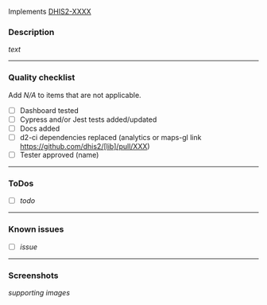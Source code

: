 Implements [DHIS2-XXXX](https://dhis2.atlassian.net/browse/DHIS2-XXXX)

### Description

_text_

---

### Quality checklist

Add _N/A_ to items that are not applicable.

- [ ] Dashboard tested
- [ ] Cypress and/or Jest tests added/updated
- [ ] Docs added
- [ ] d2-ci dependencies replaced (analytics or maps-gl link https://github.com/dhis2/[lib]/pull/XXX)
- [ ] Tester approved (name)

---

### ToDos

- [ ] _todo_

---

### Known issues

- [ ] _issue_

---

### Screenshots

_supporting images_
